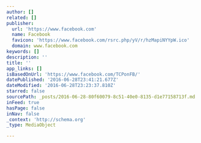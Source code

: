 ```yaml
---
author: []
related: []
publisher:
  url: 'https://www.facebook.com'
  name: Facebook
  favicon: 'https://www.facebook.com/rsrc.php/yV/r/hzMapiNYYpW.ico'
  domain: www.facebook.com
keywords: []
description: ''
title: ''
app_links: []
isBasedOnUrl: 'https://www.facebook.com/TCPonFB/'
datePublished: '2016-06-28T23:41:21.677Z'
dateModified: '2016-06-28T23:23:37.810Z'
starred: false
sourcePath: _posts/2016-06-28-80f60079-8c51-40e0-8135-d1e77158713f.md
inFeed: true
hasPage: false
inNav: false
_context: 'http://schema.org'
_type: MediaObject

---
```

